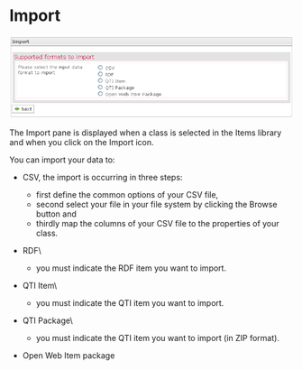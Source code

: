 <!--
created_at: '2012-03-19 19:22:07'
updated_at: '2013-03-13 13:33:25'
authors:
    - 'Jérôme Bogaerts'
contributors:
    - 'Sophie Doublet'
tags:
    - 'Manage Items'
-->

Import
======

![](../resources/Items-import.png)

The Import pane is displayed when a class is selected in the Items library and when you click on the Import icon.

You can import your data to:

-   CSV, the import is occurring in three steps:<br/>

    - first define the common options of your CSV file,
    - second select your file in your file system by clicking the Browse button and
    - thirdly map the columns of your CSV file to the properties of your class.



-   RDF\
    - you must indicate the RDF item you want to import.



-   QTI Item\
    - you must indicate the QTI item you want to import.



-   QTI Package\
    - you must indicate the QTI item you want to import (in ZIP format).



-   Open Web Item package


